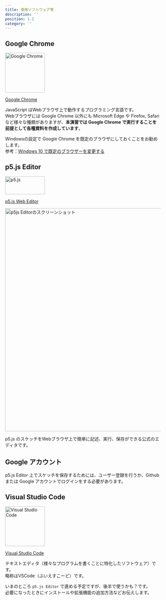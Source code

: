 ```yaml
---
title: 使用ソフトウェア等
description: ''
position: 1.2
category: ''
---
```


## Google Chrome

<img src="/resource/image/requirements_icon-chrome.png" width="128" height="128" alt="Google Chrome"/>

[Google Chrome](https://www.google.com/intl/ja_jp/chrome/)  

JavaScript はWebブラウザ上で動作するプログラミング言語です。  
Webブラウザには Google Chrome 以外にも Microsoft Edge や Firefox, Safari など様々な種類がありますが、<strong>本演習では Google Chrome で実行することを前提として各種資料を作成しています</strong>。

Windowsの設定で Google Chrome を既定のブラウザにしておくことをお勧めします。  
参考：[Windows 10 で既定のブラウザーを変更する](https://support.microsoft.com/ja-jp/help/4028606/windows-10-change-your-default-browser)

## p5.js Editor

<img src="/resource/image/common_logo-p5js.svg" width="128" height="58" alt="p5.js"/>

[p5.js Web Editor](https://editor.p5js.org/)

<img src="/resource/image/requirements_screenshot-p5js.png" width="1280" height="720" alt="p5js Editorのスクリーンショット"/>

p5.js のスケッチをWebブラウザ上で簡単に記述、実行、保存ができる公式のエディタです。

## Google アカウント

p5.js Editor 上でスケッチを保存するためには、ユーザー登録を行うか、Github または Google アカウントでログインをする必要があります。

## Visual Studio Code

<img src="/resource/image/requirements_icon-vscode.png" width="128" height="128" alt="Visual Studio Code"/>

[Visual Studio Code](https://azure.microsoft.com/ja-jp/products/visual-studio-code/)  

テキストエディタ（様々なプログラムを書くことに特化したソフトウェア）です。  
略称はVSCode（ぶいえすこーど）です。

<alert type="warning">

いまのところ `p5.js Editor` で進める予定ですが、後半で使うかも？です。  
必要になったときにインストールや拡張機能の追加方法などお伝えします。

</alert>